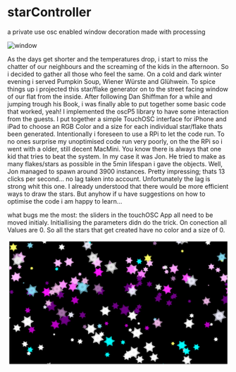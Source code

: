 # starController
a private use osc enabled window decoration made with processing

![window](https://raw.githubusercontent.com/hajdebliem/starController/master/img/window.png)

As the days get shorter and the temperatures drop, i start to miss the chatter of our neighbours and the screaming of the kids in the afternoon. 
So i decided to gather all those who feel the same. On a cold and dark winter evening i served Pumpkin Soup, Wiener Würste and Glühwein.
To spice things up i projected this star/flake generator on to the street facing window of our flat from the inside.
After following Dan Shiffman for a while and jumping trough his Book, i was finally able to put together some basic code that worked, yeah! 
I implemented the oscP5 library to have some interaction from the guests. I put together a simple TouchOSC interface for iPhone and iPad to choose an RGB Color and a size for each individual star/flake thats been generated.
Intentionally i foreseen to use a RPi to let the code run. To no ones surprise my unoptimised code run very poorly, on the the RPi so i went with a older, still decent MacMini.
You know there is always that one kid that tries to beat the system. In my case it was Jon. He tried to make as many flakes/stars as possible in the 5min lifespan i gave the objects. Well, Jon managed to spawn around 3900 instances. Pretty impressing; thats 13 clicks per second… no lag taken into account. Unfortunately the lag is strong whit this one. 
I already understood that there would be more efficient ways to draw the stars. But anyhow if u have suggestions on how to optimise the code i am happy to learn…

what bugs me the most: the sliders in the touchOSC App all need to be moved initialy. Initiallising the parameters didn do the trick. On conection all Values are 0. So all the stars that get created have no color and a size of 0. 

![screenshoot](https://raw.githubusercontent.com/hajdebliem/starController/master/img/screenshot.png)
